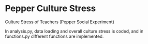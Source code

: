 # Pepper Culture Stress
Culture Stress of Teachers (Pepper Social Experiment)

In analysis.py, data loading and overall culture stress is coded, and in functions.py different functions are implemented.
